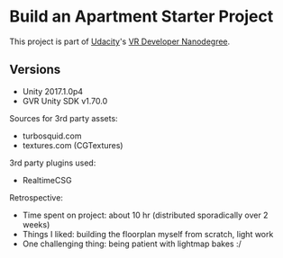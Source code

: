 # Build an Apartment Starter Project

This project is part of [Udacity](https://www.udacity.com "Udacity - Be in demand")'s [VR Developer Nanodegree](https://www.udacity.com/course/vr-developer-nanodegree--nd017).

## Versions
- Unity 2017.1.0p4
- GVR Unity SDK v1.70.0

Sources for 3rd party assets:
- turbosquid.com
- textures.com (CGTextures)

3rd party plugins used:
- RealtimeCSG

Retrospective:
- Time spent on project: about 10 hr (distributed sporadically over 2 weeks)
- Things I liked: building the floorplan myself from scratch, light work
- One challenging thing: being patient with lightmap bakes :/